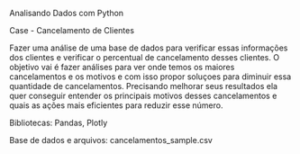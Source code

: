 Analisando Dados com Python

Case - Cancelamento de Clientes

Fazer uma análise de uma base de dados para verificar essas informações dos clientes e verificar o percentual de cancelamento
desses clientes.
O objetivo vai é fazer análises para ver onde temos os maiores cancelamentos e os motivos e
com isso propor soluçoes para diminuir essa quantidade de cancelamentos.
Precisando melhorar seus resultados ela quer conseguir entender os principais motivos desses cancelamentos e quais as ações mais eficientes para reduzir esse número.

Bibliotecas: Pandas, Plotly

Base de dados e arquivos: cancelamentos_sample.csv
